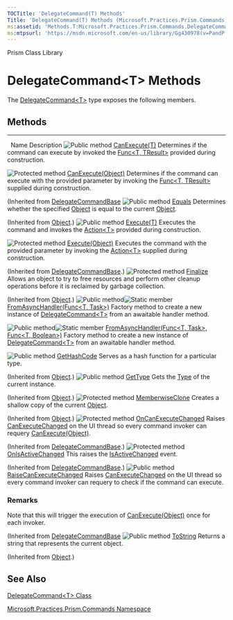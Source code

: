```yaml
---
TOCTitle: 'DelegateCommand(T) Methods'
Title: 'DelegateCommand(T) Methods (Microsoft.Practices.Prism.Commands)'
ms:assetid: 'Methods.T:Microsoft.Practices.Prism.Commands.DelegateCommand\`1'
ms:mtpsurl: 'https://msdn.microsoft.com/en-us/library/Gg430978(v=PandP.50)'
---
```


Prism Class Library

# DelegateCommand&lt;T&gt; Methods

The [DelegateCommand&lt;T&gt;](https://msdn.microsoft.com/en-us/library/gg431410(v=pandp.50)) type exposes the following members.

## Methods
-------

<span id="methodTableToggle"></span>
 
Name
Description
![](https://msdn.microsoft.com/en-us/Gg430978.pubmethod(en-us,PandP.50).gif "Public method")
[CanExecute(T)](https://msdn.microsoft.com/en-us/library/gg405763(v=pandp.50))
Determines if the command can execute by invoked the [Func&lt;T, TResult&gt;](http://msdn2.microsoft.com/en-us/library/bb549151) provided during construction.

![](https://msdn.microsoft.com/en-us/Gg430978.protmethod(en-us,PandP.50).gif "Protected method")
[CanExecute(Object)](https://msdn.microsoft.com/en-us/library/microsoft.practices.prism.commands.delegatecommandbase.canexecute(v=pandp.50))
Determines if the command can execute with the provided parameter by invoking the [Func&lt;T, TResult&gt;](http://msdn2.microsoft.com/en-us/library/bb549151) supplied during construction.

(Inherited from [DelegateCommandBase](https://msdn.microsoft.com/en-us/library/microsoft.practices.prism.commands.delegatecommandbase(v=pandp.50))
![](https://msdn.microsoft.com/en-us/Gg430978.pubmethod(en-us,PandP.50).gif "Public method")
[Equals](http://msdn2.microsoft.com/en-us/library/bsc2ak47)
Determines whether the specified [Object](http://msdn2.microsoft.com/en-us/library/e5kfa45b) is equal to the current [Object](http://msdn2.microsoft.com/en-us/library/e5kfa45b).

(Inherited from [Object](http://msdn2.microsoft.com/en-us/library/e5kfa45b).)
![](https://msdn.microsoft.com/en-us/Gg430978.pubmethod(en-us,PandP.50).gif "Public method")
[Execute(T)](https://msdn.microsoft.com/en-us/library/gg405764(v=pandp.50))
Executes the command and invokes the [Action&lt;T&gt;](http://msdn2.microsoft.com/en-us/library/018hxwa8) provided during construction.

![](https://msdn.microsoft.com/en-us/Gg430978.protmethod(en-us,PandP.50).gif "Protected method")
[Execute(Object)](https://msdn.microsoft.com/en-us/library/microsoft.practices.prism.commands.delegatecommandbase.execute(v=pandp.50))
Executes the command with the provided parameter by invoking the [Action&lt;T&gt;](http://msdn2.microsoft.com/en-us/library/018hxwa8) supplied during construction.

(Inherited from [DelegateCommandBase](https://msdn.microsoft.com/en-us/library/microsoft.practices.prism.commands.delegatecommandbase(v=pandp.50)).)
![](https://msdn.microsoft.com/en-us/Gg430978.protmethod(en-us,PandP.50).gif "Protected method")
[Finalize](http://msdn2.microsoft.com/en-us/library/4k87zsw7)
Allows an object to try to free resources and perform other cleanup operations before it is reclaimed by garbage collection.

(Inherited from [Object](http://msdn2.microsoft.com/en-us/library/e5kfa45b).)
![](https://msdn.microsoft.com/en-us/Gg430978.pubmethod(en-us,PandP.50).gif "Public method")![](https://msdn.microsoft.com/en-us/Gg430978.static(en-us,PandP.50).gif "Static member")
[FromAsyncHandler(Func&lt;T, Task&gt;)](https://msdn.microsoft.com/en-us/library/dn736266(v=pandp.50))
Factory method to create a new instance of [DelegateCommand&lt;T&gt;](https://msdn.microsoft.com/en-us/library/gg431410(v=pandp.50)) from an awaitable handler method.

![](https://msdn.microsoft.com/en-us/Gg430978.pubmethod(en-us,PandP.50).gif "Public method")![](https://msdn.microsoft.com/en-us/Gg430978.static(en-us,PandP.50).gif "Static member")
[FromAsyncHandler(Func&lt;T, Task&gt;, Func&lt;T, Boolean&gt;)](https://msdn.microsoft.com/en-us/library/dn736309(v=pandp.50))
Factory method to create a new instance of [DelegateCommand&lt;T&gt;](https://msdn.microsoft.com/en-us/library/gg431410(v=pandp.50)) from an awaitable handler method.

![](https://msdn.microsoft.com/en-us/Gg430978.pubmethod(en-us,PandP.50).gif "Public method")
[GetHashCode](http://msdn2.microsoft.com/en-us/library/zdee4b3y)
Serves as a hash function for a particular type.

(Inherited from [Object](http://msdn2.microsoft.com/en-us/library/e5kfa45b).)
![](https://msdn.microsoft.com/en-us/Gg430978.pubmethod(en-us,PandP.50).gif "Public method")
[GetType](http://msdn2.microsoft.com/en-us/library/dfwy45w9)
Gets the [Type](http://msdn2.microsoft.com/en-us/library/42892f65) of the current instance.

(Inherited from [Object](http://msdn2.microsoft.com/en-us/library/e5kfa45b).)
![](https://msdn.microsoft.com/en-us/Gg430978.protmethod(en-us,PandP.50).gif "Protected method")
[MemberwiseClone](http://msdn2.microsoft.com/en-us/library/57ctke0a)
Creates a shallow copy of the current [Object](http://msdn2.microsoft.com/en-us/library/e5kfa45b).

(Inherited from [Object](http://msdn2.microsoft.com/en-us/library/e5kfa45b).)
![](https://msdn.microsoft.com/en-us/Gg430978.protmethod(en-us,PandP.50).gif "Protected method")
[OnCanExecuteChanged](https://msdn.microsoft.com/en-us/library/microsoft.practices.prism.commands.delegatecommandbase.oncanexecutechanged(v=pandp.50))
Raises [CanExecuteChanged](http://msdn2.microsoft.com/en-us/library/ms523106) on the UI thread so every command invoker can requery [CanExecute(Object)](http://msdn2.microsoft.com/en-us/library/ms604093).

(Inherited from [DelegateCommandBase](https://msdn.microsoft.com/en-us/library/microsoft.practices.prism.commands.delegatecommandbase(v=pandp.50)).)
![](https://msdn.microsoft.com/en-us/Gg430978.protmethod(en-us,PandP.50).gif "Protected method")
[OnIsActiveChanged](https://msdn.microsoft.com/en-us/library/microsoft.practices.prism.commands.delegatecommandbase.onisactivechanged(v=pandp.50))
This raises the [IsActiveChanged](https://msdn.microsoft.com/en-us/library/microsoft.practices.prism.commands.delegatecommandbase.isactivechanged(v=pandp.50)) event.

(Inherited from [DelegateCommandBase](https://msdn.microsoft.com/en-us/library/microsoft.practices.prism.commands.delegatecommandbase(v=pandp.50)).)
![](https://msdn.microsoft.com/en-us/Gg430978.pubmethod(en-us,PandP.50).gif "Public method")
[RaiseCanExecuteChanged](https://msdn.microsoft.com/en-us/library/microsoft.practices.prism.commands.delegatecommandbase.raisecanexecutechanged(v=pandp.50))
Raises [CanExecuteChanged](https://msdn.microsoft.com/en-us/library/microsoft.practices.prism.commands.delegatecommandbase.canexecutechanged(v=pandp.50)) on the UI thread so every command invoker can requery to check if the command can execute.

### Remarks

<span id="remarksToggle"></span>Note that this will trigger the execution of [CanExecute(Object)](https://msdn.microsoft.com/en-us/library/microsoft.practices.prism.commands.delegatecommandbase.canexecute(v=pandp.50)) once for each invoker.

(Inherited from [DelegateCommandBase](https://msdn.microsoft.com/en-us/library/microsoft.practices.prism.commands.delegatecommandbase(v=pandp.50).)
![](https://msdn.microsoft.com/en-us/Gg430978.pubmethod(en-us,PandP.50).gif "Public method")
[ToString](http://msdn2.microsoft.com/en-us/library/7bxwbwt2)
Returns a string that represents the current object.

(Inherited from [Object](http://msdn2.microsoft.com/en-us/library/e5kfa45b).)

## See Also


[DelegateCommand&lt;T&gt; Class](https://msdn.microsoft.com/en-us/library/gg431410(v=pandp.50))

[Microsoft.Practices.Prism.Commands Namespace](https://msdn.microsoft.com/en-us/library/microsoft.practices.prism.commands(v=pandp.50))
